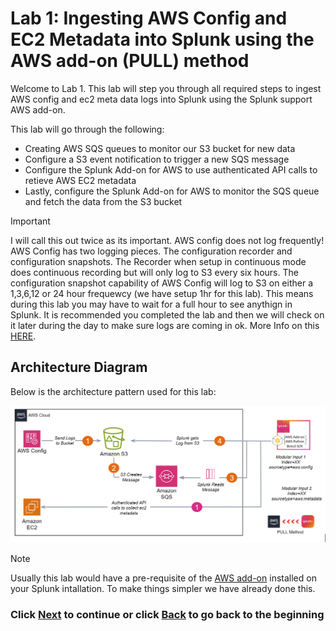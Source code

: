 # Lab 1: Ingesting AWS Config and EC2 Metadata into Splunk using the AWS add-on (PULL) method
Welcome to Lab 1. This lab will step you through all required steps to ingest AWS config and ec2 meta data logs into Splunk using the Splunk support AWS add-on. 

This lab will go through the following: 
- Creating AWS SQS queues to monitor our S3 bucket for new data
- Configure a S3 event notification to trigger a new SQS message
- Configure the Splunk Add-on for AWS to use authenticated API calls to retieve AWS EC2 metadata
- Lastly, configure the Splunk Add-on for AWS to monitor the SQS queue and fetch the data from the S3 bucket

>[!IMPORTANT]
>I will call this out twice as its important. AWS config does not log frequently! AWS Config has two logging pieces. The configuration recorder and configuration snapshots. The Recorder when setup in continuous mode does continuous recording but will only log to S3 every six hours. The configuration snapshot capability of AWS Config will log to S3 on either a 1,3,6,12 or 24 hour frequewcy (we have setup 1hr for this lab). This means during this lab you may have to wait for a full hour to see anythign in Splunk. It is recommended you completed the lab and then we will check on it later during the day to make sure logs are coming in ok. More Info on this <a>[HERE](https://aws.amazon.com/blogs/mt/configuration-history-configuration-snapshot-files-aws-config/)</a>.

## Architecture Diagram
Below is the architecture pattern used for this lab:

![image_tag](/static/10_awsaddon/Image_1.png) 


>[!NOTE]
>Usually this lab would have a pre-requisite of the <a>[AWS add-on](https://splunkbase.splunk.com/app/1876)</a> installed on your Splunk intallation. To make things simpler we have already done this. 


### Click <a>[Next](/content/Lab1_awsaddon/setup_aws_sqs.md)</a> to continue or click <a>[Back](/README.md) to go back to the beginning</a>
